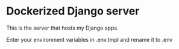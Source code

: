 # Dockerized Django server
This is the server that hosts my Django apps.

Enter your environment variables in .env.tmpl and rename it to .env